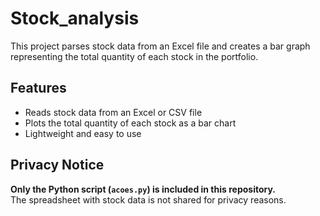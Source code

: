 # Stock_analysis
This project parses stock data from an Excel file and creates a bar graph representing the total quantity of each stock in the portfolio.

## Features

- Reads stock data from an Excel or CSV file
- Plots the total quantity of each stock as a bar chart
- Lightweight and easy to use

## Privacy Notice

**Only the Python script (`acoes.py`) is included in this repository.**  
The spreadsheet with stock data is not shared for privacy reasons.

